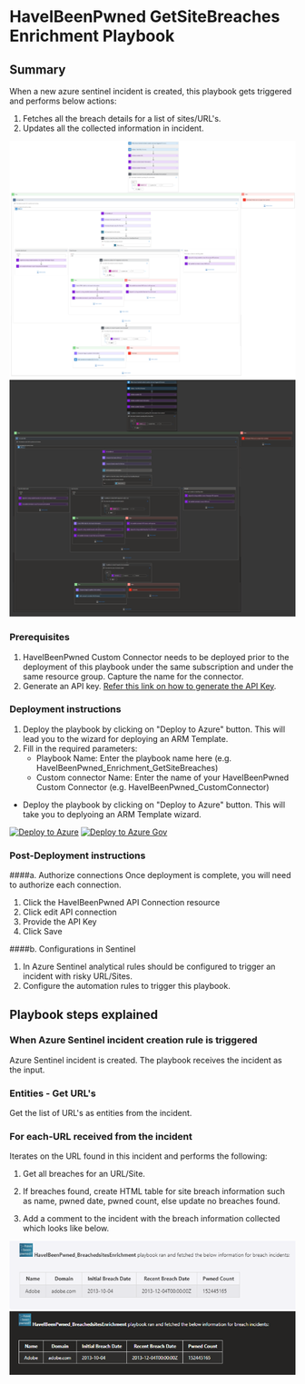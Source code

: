 # HaveIBeenPwned GetSiteBreaches Enrichment Playbook
 ## Summary
 When a new azure sentinel incident is created, this playbook gets triggered and performs below actions:
 1. Fetches all the breach details for a list of sites/URL's.
 2. Updates all the collected information in incident.


![HaveIBeenPwned_Enrichment_GetSiteBreaches](./Images/PlaybookdesignerLight.png)<br>
![HaveIBeenPwned_Enrichment_GetSiteBreaches](./Images/PlaybookdesignerDark.png)<br>
### Prerequisites 
1. HaveIBeenPwned Custom Connector needs to be deployed prior to the deployment of this playbook under the same subscription and under the same resource group. Capture the name for the connector.
2. Generate an API key. [Refer this link on how to generate the API Key](https://haveibeenpwned.com/API/Key).

### Deployment instructions 
1. Deploy the playbook by clicking on "Deploy to Azure" button. This will lead you to the wizard for deploying an ARM Template.
2. Fill in the required parameters:
    * Playbook Name: Enter the playbook name here (e.g. HaveIBeenPwned_Enrichment_GetSiteBreaches)
    * Custom connector Name: Enter the name of your HaveIBeenPwned Custom Connector (e.g. HaveIBeenPwned_CustomConnector)

* Deploy the playbook by clicking on "Deploy to Azure" button. This will take you to deplyoing an ARM Template wizard.

[![Deploy to Azure](https://aka.ms/deploytoazurebutton)](https://portal.azure.com/#create/Microsoft.Template/uri/https%3A%2F%2Fraw.githubusercontent.com%2FAzure%2FAzure-Sentinel%2Fmaster%2FPlaybooks%2FHaveIBeenPwned%2FPlaybooks%2FHaveIBeenPwned_Enrichment_GetSiteBreaches%2Fazuredeploy.json)
[![Deploy to Azure Gov](https://aka.ms/deploytoazuregovbutton)](https://portal.azure.us/#create/Microsoft.Template/uri/https%3A%2F%2Fraw.githubusercontent.com%2FAzure%2FAzure-Sentinel%2Fmaster%2FPlaybooks%2FHaveIBeenPwned%2FPlaybooks%2FHaveIBeenPwned_Enrichment_GetSiteBreaches%2Fazuredeploy.json)
   
### Post-Deployment instructions 
####a. Authorize connections
Once deployment is complete, you will need to authorize each connection.
1.	Click the HaveIBeenPwned API Connection  resource
2.	Click edit API connection
3.	Provide the API Key
4.	Click Save

####b. Configurations in Sentinel
1. In Azure Sentinel analytical rules should be configured to trigger an incident with risky URL/Sites. 
2. Configure the automation rules to trigger this playbook.


## Playbook steps explained

### When Azure Sentinel incident creation rule is triggered

Azure Sentinel incident is created. The playbook receives the incident as the input.

### Entities - Get URL's

Get the list of URL's as entities from the incident.

### For each-URL received from the incident

Iterates on the URL found in this incident and performs the following:

 1. Get all breaches for an URL/Site.

 2. If breaches found, create HTML table for site breach information such as name, pwned date, pwned count, else update no breaches found.

 3. Add a comment to the incident with the breach information collected which looks like below.

![comment to the incident](./Images/IncidentcommentLight.png)
![comment to the incident](./Images/IncidentcommentDark.png)

